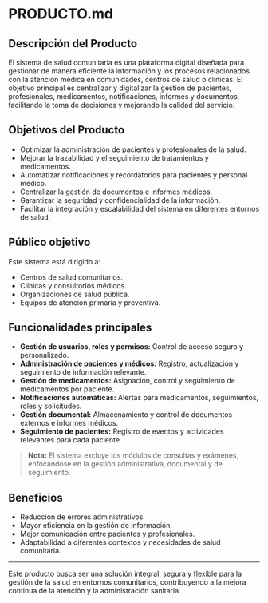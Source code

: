 # PRODUCTO.md

## Descripción del Producto

El sistema de salud comunitaria es una plataforma digital diseñada para gestionar de manera eficiente la información y los procesos relacionados con la atención médica en comunidades, centros de salud o clínicas. El objetivo principal es centralizar y digitalizar la gestión de pacientes, profesionales, medicamentos, notificaciones, informes y documentos, facilitando la toma de decisiones y mejorando la calidad del servicio.

## Objetivos del Producto

- Optimizar la administración de pacientes y profesionales de la salud.
- Mejorar la trazabilidad y el seguimiento de tratamientos y medicamentos.
- Automatizar notificaciones y recordatorios para pacientes y personal médico.
- Centralizar la gestión de documentos e informes médicos.
- Garantizar la seguridad y confidencialidad de la información.
- Facilitar la integración y escalabilidad del sistema en diferentes entornos de salud.

## Público objetivo

Este sistema está dirigido a:

- Centros de salud comunitarios.
- Clínicas y consultorios médicos.
- Organizaciones de salud pública.
- Equipos de atención primaria y preventiva.

## Funcionalidades principales

- **Gestión de usuarios, roles y permisos:** Control de acceso seguro y personalizado.
- **Administración de pacientes y médicos:** Registro, actualización y seguimiento de información relevante.
- **Gestión de medicamentos:** Asignación, control y seguimiento de medicamentos por paciente.
- **Notificaciones automáticas:** Alertas para medicamentos, seguimientos, roles y solicitudes.
- **Gestión documental:** Almacenamiento y control de documentos externos e informes médicos.
- **Seguimiento de pacientes:** Registro de eventos y actividades relevantes para cada paciente.

> **Nota:** El sistema excluye los módulos de consultas y exámenes, enfocándose en la gestión administrativa, documental y de seguimiento.

## Beneficios

- Reducción de errores administrativos.
- Mayor eficiencia en la gestión de información.
- Mejor comunicación entre pacientes y profesionales.
- Adaptabilidad a diferentes contextos y necesidades de salud comunitaria.

---

Este producto busca ser una solución integral, segura y flexible para la gestión de la salud en entornos comunitarios, contribuyendo a la mejora continua de la atención y la administración sanitaria.